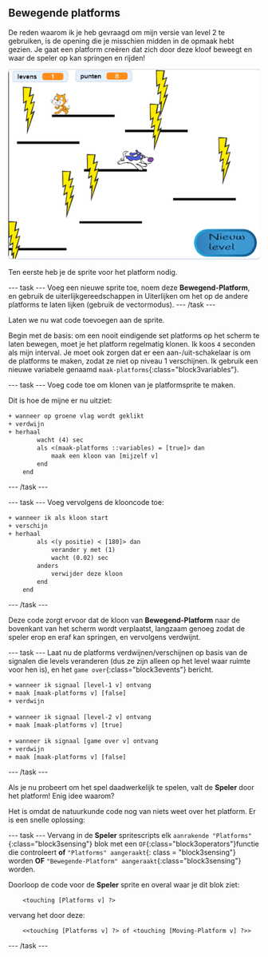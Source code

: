 ## Bewegende platforms

De reden waarom ik je heb gevraagd om mijn versie van level 2 te gebruiken, is de opening die je misschien midden in de opmaak hebt gezien. Je gaat een platform creëren dat zich door deze kloof beweegt en waar de speler op kan springen en rijden!

![Een ander level met verschillende platforms](images/movingPlatforms.png)

Ten eerste heb je de sprite voor het platform nodig.

\--- task \--- Voeg een nieuwe sprite toe, noem deze **Bewegend-Platform**, en gebruik de uiterlijkgereedschappen in Uiterlijken om het op de andere platforms te laten lijken \(gebruik de vectormodus\). \--- /task \---

Laten we nu wat code toevoegen aan de sprite.

Begin met de basis: om een nooit eindigende set platforms op het scherm te laten bewegen, moet je het platform regelmatig klonen. Ik koos `4` seconden als mijn interval. Je moet ook zorgen dat er een aan-/uit-schakelaar is om de platforms te maken, zodat ze niet op niveau 1 verschijnen. Ik gebruik een nieuwe variabele genaamd `maak-platforms`{:class="block3variables"}.

\--- task \--- Voeg code toe om klonen van je platformsprite te maken.

Dit is hoe de mijne er nu uitziet:

```blocks3
+ wanneer op groene vlag wordt geklikt
+ verdwijn
+ herhaal
        wacht (4) sec
        als <(maak-platforms ::variables) = [true]> dan
            maak een kloon van [mijzelf v]
        end
    end
```

\--- /task \---

\--- task \--- Voeg vervolgens de klooncode toe:

```blocks3
+ wanneer ik als kloon start
+ verschijn
+ herhaal
        als <(y positie) < [180]> dan
            verander y met (1)
            wacht (0.02) sec
        anders
            verwijder deze kloon
        end
    end
```

\--- /task \---

Deze code zorgt ervoor dat de kloon van **Bewegend-Platform** naar de bovenkant van het scherm wordt verplaatst, langzaam genoeg zodat de speler erop en eraf kan springen, en vervolgens verdwijnt.

\--- task \--- Laat nu de platforms verdwijnen/verschijnen op basis van de signalen die levels veranderen (dus ze zijn alleen op het level waar ruimte voor hen is), en het `game over`{:class="block3events"} bericht.

```blocks3
+ wanneer ik signaal [level-1 v] ontvang
+ maak [maak-platforms v] [false]
+ verdwijn

+ wanneer ik signaal [level-2 v] ontvang
+ maak [maak-platforms v] [true]

+ wanneer ik signaal [game over v] ontvang
+ verdwijn
+ maak [maak-platforms v] [false]
```

\--- /task \---

Als je nu probeert om het spel daadwerkelijk te spelen, valt de **Speler** door het platform! Enig idee waarom?

Het is omdat de natuurkunde code nog van niets weet over het platform. Er is een snelle oplossing:

\--- task \--- Vervang in de **Speler** spritescripts elk `aanrakende "Platforms"`{:class="block3sensing"} blok met een `OF`{:class="block3operators"}functie die controleert **of** `"Platforms" aangeraakt`{: class = "block3sensing"} worden **OF** `"Bewegende-Platform" aangeraakt`{:class="block3sensing"} worden.

Doorloop de code voor de **Speler** sprite en overal waar je dit blok ziet:

```blocks3
    <touching [Platforms v] ?>
```

vervang het door deze:

```blocks3
    <<touching [Platforms v] ?> of <touching [Moving-Platform v] ?>>
```

\--- /task \---